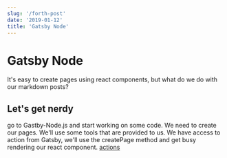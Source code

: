 ```yaml
---
slug: '/forth-post'
date: '2019-01-12'
title: 'Gatsby Node'
---
```


# Gatsby Node

It's easy to create pages using react components, but what do we do with our markdown posts?

## Let's get nerdy

go to Gastby-Node.js and start working on some code. We need to create our pages. We'll use some tools that are provided to us. We have access to action from Gatsby, we'll use the createPage method and get busy rendering our react component.
[actions](https://github.com/jlengstorf/gatsby-with-unstructured-data/blob/0a91d87b9d4d24a0e6b04b33cc271e054b7467b6/gatsby-node.js#L21)
